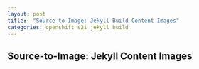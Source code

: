 ```yaml
---
layout: post
title:  "Source-to-Image: Jekyll Build Content Images"
categories: openshift s2i jekyll build
---
```


Source-to-Image: Jekyll Content Images
--------------------------------------
